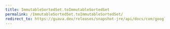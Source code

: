 ```yaml
---
title: ImmutableSortedSet.toImmutableSortedSet
permalink: /ImmutableSortedSet.toImmutableSortedSet/
redirect_to: https://guava.dev/releases/snapshot-jre/api/docs/com/google/common/collect/ImmutableSortedSet.html#toImmutableSortedSet-java.util.Comparator-
---
```

